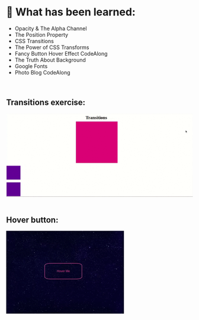 <h1> 🔭 What has been learned: </h1>

- Opacity & The Alpha Channel
- The Position Property
- CSS Transitions
- The Power of CSS Transforms
- Fancy Button Hover Effect CodeAlong
- The Truth About Background
- Google Fonts
- Photo Blog CodeAlong 

<br>
<h2> Transitions exercise: </h2>

<img src="./Transition/transition.gif" alt="transition gif">

<br>
<br>
<h2> Hover button: </h2>

<img src="./HoverButton/hover.gif" alt="hover button gif">
